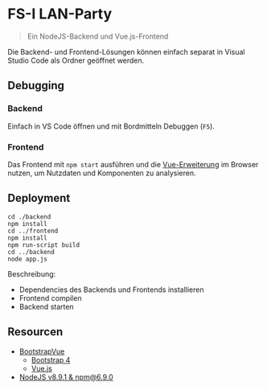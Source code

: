 # FS-I LAN-Party

> Ein NodeJS-Backend und Vue.js-Frontend

Die Backend- und Frontend-Lösungen können einfach separat in Visual Studio Code als Ordner geöffnet werden.

## Debugging
### Backend
Einfach in VS Code öffnen und mit Bordmitteln Debuggen (`F5`).
### Frontend
Das Frontend mit `npm start` ausführen und die [Vue-Erweiterung](https://github.com/vuejs/vue-devtools#vue-devtools) im Browser nutzen, um Nutzdaten und Komponenten zu analysieren.

## Deployment
```
cd ./backend
npm install
cd ../frontend
npm install
npm run-script build
cd ../backend
node app.js
```
Beschreibung:
* Dependencies des Backends und Frontends installieren
* Frontend compilen
* Backend starten


## Resourcen
* [BootstrapVue](https://github.com/bootstrap-vue/bootstrap-vue)
    * [Bootstrap 4](https://github.com/twbs/bootstrap)
    * [Vue.js](https://vuejs.org)
* [NodeJS v8.9.1 & npm@6.9.0](https://nodejs.org/)